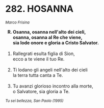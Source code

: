 # 282. HOSANNA

<sub><i>Marco Frisina</i></sub>
<ol>
	<b><li type="A" value="18">Osanna, osanna nell'alto dei cieli,<br>
		osanna, osanna al Re che viene,<br>
		sia lode onore e gloria a Cristo Salvator.</li></b><br>
	<li value="1">Rallegrati esulta figlia di Sion,<br>
		ecco a te viene il tuo Re.</li><br>
	<li>Ti lodano gli angeli nell'alto dei cieli<br>
		la terra tutta canta a Te.</li><br>
	<li>Tu avanzi glorioso incontro alla morte,<br>
		o Salvatore, sia gloria a Te.</li>
</ol>
<sub><i>Tu sei bellezza, San Paolo (1995)</i></sub>
